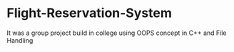 # Flight-Reservation-System
It was a group project build in college using OOPS concept in C++ and File Handling
